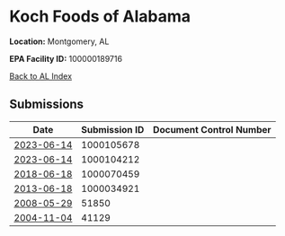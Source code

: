 # Koch Foods of Alabama

**Location:** Montgomery, AL

**EPA Facility ID:** 100000189716

[Back to AL Index](../../index.md)

## Submissions

| Date | Submission ID | Document Control Number |
|------|--------------|-------------------------|
| [2023-06-14](submissions/1000105678.md) | 1000105678 |  |
| [2023-06-14](submissions/1000104212.md) | 1000104212 |  |
| [2018-06-18](submissions/1000070459.md) | 1000070459 |  |
| [2013-06-18](submissions/1000034921.md) | 1000034921 |  |
| [2008-05-29](submissions/51850.md) | 51850 |  |
| [2004-11-04](submissions/41129.md) | 41129 |  |
